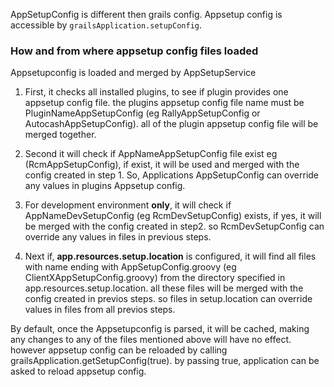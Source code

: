 AppSetupConfig is different then grails config. Appsetup config is accessible by `grailsApplication.setupConfig`.

### How and from where appsetup config files loaded

Appsetupconfig is loaded and merged by AppSetupService

1. First, it checks all installed plugins, to see if plugin provides one appsetup config file. the plugins appsetup config file name must be PluginNameAppSetupConfig (eg RallyAppSetupConfig or AutocashAppSetupConfig). all of the plugin appsetup config file will be merged together.

2. Second it will check if AppNameAppSetupConfig file exist eg (RcmAppSetupConfig), if exist, it will be used and merged with the config created in step 1. So, Applications AppSetupConfig can override any values in plugins Appsetup config.

3. For development environment **only**, it will check if AppNameDevSetupConfig (eg RcmDevSetupConfig) exists, if yes, it will be merged with the config created in step2. so RcmDevSetupConfig can override any values in files in previous steps.

4. Next if, **app.resources.setup.location** is configured, it will find all files with name ending with AppSetupConfig.groovy (eg ClientXAppSetupConfig.groovy) from the directory specified in app.resources.setup.location. all these files will be merged with the config created in previos steps. so files in setup.location can override values in files from all previos steps.


By default, once the Appsetupconfig is parsed, it will be cached, making any changes to any of the files mentioned above will have no effect. however appsetup config can be reloaded by calling grailsApplication.getSetupConfig(true). by passing true, application can be asked to reload appsetup config.
